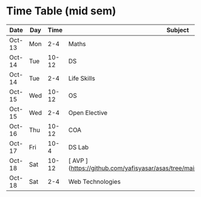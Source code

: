 # Time Table (mid sem)

| Date | Day | Time  | Subject          |
| ---- | --- | ----- | ---------------- |
| Oct-13   | Mon | 2-4   | Maths            |
| Oct-14   | Tue | 10-12 | DS               |
| Oct-14   | Tue | 2-4   | Life Skills      |
| Oct-15   | Wed | 10-12 | OS               |
| Oct-15   | Wed | 2-4   | Open Elective    |
| Oct-16   | Thu | 10-12 | COA              |
| Oct-17   | Fri | 10-4  | DS Lab           |
| Oct-18   | Sat | 10-12 | [ AVP ](https://github.com/yafisyasar/asas/tree/main/sem%203/AVP%20(medicine)              |
| Oct-18   | Sat | 2-4   | Web Technologies |
